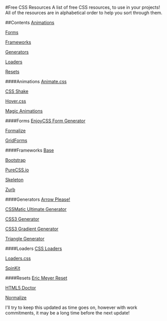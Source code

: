#Free CSS Resources
A list of free CSS resources, to use in your projects! All of the resources are in alphabetical order to help you sort through them.

##Contents
[Animations](#animations)

[Forms](#forms)

[Frameworks](#frameworks)

[Generators](#generators)

[Loaders](#loaders)

[Resets](#resets)


####Animations
[Animate.css](https://daneden.github.io/animate.css/)

[CSS Shake](https://elrumordelaluz.github.io/csshake/)

[Hover.css](http://ianlunn.github.io/Hover/)

[Magic Animations](http://www.minimamente.com/example/magic_animations/)


####Forms
[EnjoyCSS Form Generator](http://enjoycss.com/)

[Formalize](http://formalize.me/)

[GridForms](http://kumailht.com/gridforms/)


####Frameworks
[Base](http://getbase.org/)

[Bootstrap](http://getbootstrap.com/)

[PureCSS.io](http://purecss.io/)

[Skeleton](http://getskeleton.com/)

[Zurb](http://foundation.zurb.com/)


####Generators
[Arrow Please!](http://www.cssarrowplease.com/)

[CSSMatic Ultimate Generator](http://www.cssmatic.com/)

[CSS3 Generator](http://css3generator.com/)

[CSS3 Gradient Generator](http://www.colorzilla.com/gradient-editor/)

[Triangle Generator](http://apps.eky.hk/css-triangle-generator/)


####Loaders
[CSS Loaders](http://projects.lukehaas.me/css-loaders/)

[Loaders.css](https://connoratherton.com/loaders)

[SpinKit](http://tobiasahlin.com/spinkit/)


####Resets
[Eric Meyer Reset](http://meyerweb.com/eric/tools/css/reset/)

[HTML5 Doctor](http://html5doctor.com/html-5-reset-stylesheet/)

[Normalize](https://necolas.github.io/normalize.css/)



I'll try to keep this updated as time goes on, however with work commitments, it may be a long time before the next update!